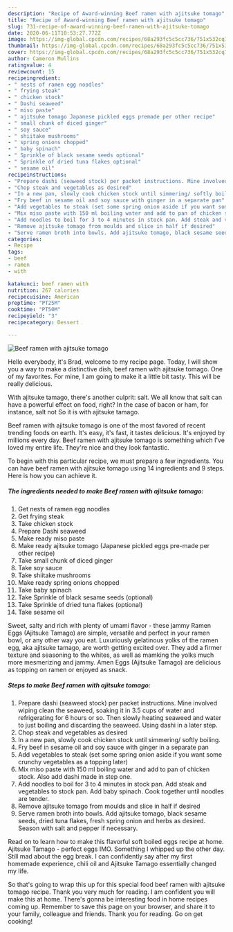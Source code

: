 ```yaml
---
description: "Recipe of Award-winning Beef ramen with ajitsuke tomago"
title: "Recipe of Award-winning Beef ramen with ajitsuke tomago"
slug: 731-recipe-of-award-winning-beef-ramen-with-ajitsuke-tomago
date: 2020-06-11T10:53:27.772Z
image: https://img-global.cpcdn.com/recipes/68a293fc5c5cc736/751x532cq70/beef-ramen-with-ajitsuke-tomago-recipe-main-photo.jpg
thumbnail: https://img-global.cpcdn.com/recipes/68a293fc5c5cc736/751x532cq70/beef-ramen-with-ajitsuke-tomago-recipe-main-photo.jpg
cover: https://img-global.cpcdn.com/recipes/68a293fc5c5cc736/751x532cq70/beef-ramen-with-ajitsuke-tomago-recipe-main-photo.jpg
author: Cameron Mullins
ratingvalue: 4
reviewcount: 15
recipeingredient:
- " nests of ramen egg noodles"
- " frying steak"
- " chicken stock"
- " Dashi seaweed"
- " miso paste"
- " ajitsuke tomago Japanese pickled eggs premade per other recipe"
- " small chunk of diced ginger"
- " soy sauce"
- " shiitake mushrooms"
- " spring onions chopped"
- " baby spinach"
- " Sprinkle of black sesame seeds optional"
- " Sprinkle of dried tuna flakes optional"
- " sesame oil"
recipeinstructions:
- "Prepare dashi (seaweed stock) per packet instructions. Mine involved wiping clean the seaweed, soaking it in 3.5 cups of water and refrigerating for 6 hours or so. Then slowly heating seaweed and water to just boiling and discarding the seaweed. Using dashi in a later step."
- "Chop steak and vegetables as desired"
- "In a new pan, slowly cook chicken stock until simmering/ softly boiling."
- "Fry beef in sesame oil and soy sauce with ginger in a separate pan"
- "Add vegetables to steak (set some spring onion aside if you want some crunchy vegetables as a topping later)"
- "Mix miso paste with 150 ml boiling water and add to pan of chicken stock. Also add dashi made in step one."
- "Add noodles to boil for 3 to 4 minutes in stock pan. Add steak and vegetables to stock pan. Add baby spinach. Cook together until noodles are tender."
- "Remove ajitsuke tomago from moulds and slice in half if desired"
- "Serve ramen broth into bowls. Add ajitsuke tomago, black sesame seeds, dried tuna flakes, fresh spring onion and herbs as desired. Season with salt and pepper if necessary."
categories:
- Recipe
tags:
- beef
- ramen
- with

katakunci: beef ramen with 
nutrition: 267 calories
recipecuisine: American
preptime: "PT25M"
cooktime: "PT50M"
recipeyield: "3"
recipecategory: Dessert

---
```



![Beef ramen with ajitsuke tomago](https://img-global.cpcdn.com/recipes/68a293fc5c5cc736/751x532cq70/beef-ramen-with-ajitsuke-tomago-recipe-main-photo.jpg)

Hello everybody, it's Brad, welcome to my recipe page. Today, I will show you a way to make a distinctive dish, beef ramen with ajitsuke tomago. One of my favorites. For mine, I am going to make it a little bit tasty. This will be really delicious.

With ajitsuke tamago, there&#39;s another culprit: salt. We all know that salt can have a powerful effect on food, right? In the case of bacon or ham, for instance, salt not So it is with ajitsuke tamago.

Beef ramen with ajitsuke tomago is one of the most favored of recent trending foods on earth. It's easy, it's fast, it tastes delicious. It's enjoyed by millions every day. Beef ramen with ajitsuke tomago is something which I've loved my entire life. They're nice and they look fantastic.


To begin with this particular recipe, we must prepare a few ingredients. You can have beef ramen with ajitsuke tomago using 14 ingredients and 9 steps. Here is how you can achieve it.

<!--inarticleads1-->

##### The ingredients needed to make Beef ramen with ajitsuke tomago:

1. Get  nests of ramen egg noodles
1. Get  frying steak
1. Take  chicken stock
1. Prepare  Dashi seaweed
1. Make ready  miso paste
1. Make ready  ajitsuke tomago (Japanese pickled eggs pre-made per other recipe)
1. Take  small chunk of diced ginger
1. Take  soy sauce
1. Take  shiitake mushrooms
1. Make ready  spring onions chopped
1. Take  baby spinach
1. Take  Sprinkle of black sesame seeds (optional)
1. Take  Sprinkle of dried tuna flakes (optional)
1. Take  sesame oil


Sweet, salty and rich with plenty of umami flavor - these jammy Ramen Eggs (Ajitsuke Tamago) are simple, versatile and perfect in your ramen bowl, or any other way you eat. Luxuriously gelatinous yolks of the ramen egg, aka ajitsuke tamago, are worth getting excited over. They add a firmer texture and seasoning to the whites, as well as mamking the yolks much more mesmerizing and jammy. Amen Eggs (Ajitsuke Tamago) are delicious as topping on ramen or enjoyed as snack. 

<!--inarticleads2-->

##### Steps to make Beef ramen with ajitsuke tomago:

1. Prepare dashi (seaweed stock) per packet instructions. Mine involved wiping clean the seaweed, soaking it in 3.5 cups of water and refrigerating for 6 hours or so. Then slowly heating seaweed and water to just boiling and discarding the seaweed. Using dashi in a later step.
1. Chop steak and vegetables as desired
1. In a new pan, slowly cook chicken stock until simmering/ softly boiling.
1. Fry beef in sesame oil and soy sauce with ginger in a separate pan
1. Add vegetables to steak (set some spring onion aside if you want some crunchy vegetables as a topping later)
1. Mix miso paste with 150 ml boiling water and add to pan of chicken stock. Also add dashi made in step one.
1. Add noodles to boil for 3 to 4 minutes in stock pan. Add steak and vegetables to stock pan. Add baby spinach. Cook together until noodles are tender.
1. Remove ajitsuke tomago from moulds and slice in half if desired
1. Serve ramen broth into bowls. Add ajitsuke tomago, black sesame seeds, dried tuna flakes, fresh spring onion and herbs as desired. Season with salt and pepper if necessary.


Read on to learn how to make this flavorful soft boiled eggs recipe at home. Ajitsuke Tamago - perfect eggs IMO. Something I whipped up the other day. Still mad about the egg break. I can confidently say after my first homemade experience, chili oil and Ajitsuke Tamago essentially changed my life. 

So that's going to wrap this up for this special food beef ramen with ajitsuke tomago recipe. Thank you very much for reading. I am confident you will make this at home. There's gonna be interesting food in home recipes coming up. Remember to save this page on your browser, and share it to your family, colleague and friends. Thank you for reading. Go on get cooking!
